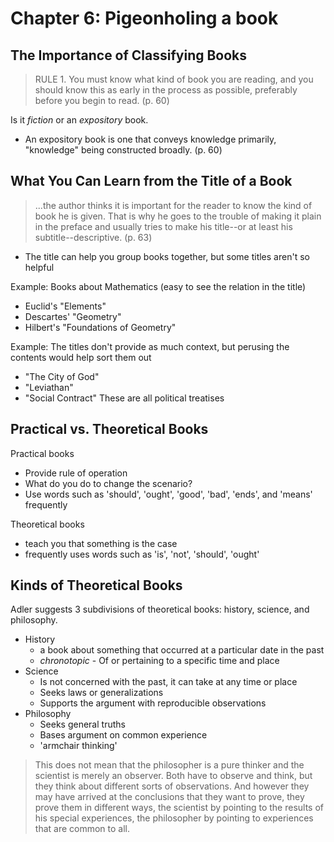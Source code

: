# Chapter 6: Pigeonholing a book

## The Importance of Classifying Books

> RULE 1. You must know what kind of book you are reading, and you should know this as early in the process as possible, preferably before you begin to read. (p. 60)

Is it _fiction_ or an _expository_ book.

- An expository book is one that conveys knowledge primarily, "knowledge" being constructed broadly. (p. 60)

## What You Can Learn from the Title of a Book

> ...the author thinks it is important for the reader to know the kind of book he is given.  That is why he goes to the trouble of making it plain in the preface and usually tries to make his title--or at least his subtitle--descriptive. (p. 63)

- The title can help you group books together, but some titles aren't so helpful

Example: Books about Mathematics (easy to see the relation in the title)
- Euclid's "Elements"
- Descartes' "Geometry"
- Hilbert's "Foundations of Geometry"

Example: The titles don't provide as much context, but perusing the contents would help sort them out
- "The City of God"
- "Leviathan"
- "Social Contract"
These are all political treatises

## Practical vs. Theoretical Books

Practical books 
- Provide rule of operation
- What do you do to change the scenario?
- Use words such as 'should', 'ought', 'good', 'bad', 'ends', and 'means' frequently

Theoretical books 
- teach you that something is the case
- frequently uses words such as 'is', 'not', 'should', 'ought'

## Kinds of Theoretical Books
 
Adler suggests 3 subdivisions of theoretical books: history, science, and philosophy.

- History
  - a book about something that occurred at a particular date in the past
  - _chronotopic_ - Of or pertaining to a specific time and place
- Science
  - Is not concerned with the past, it can take at any time or place 
  - Seeks laws or generalizations
  - Supports the argument with reproducible observations
- Philosophy
  - Seeks general truths
  - Bases argument on common experience
  - 'armchair thinking'

> This does not mean that the philosopher is a pure thinker and the scientist is merely an observer.  Both have to observe and think, but they think about different sorts of observations.  And however they may have arrived at the conclusions that they want to prove, they prove them in different ways, the scientist by pointing to the results of his special experiences, the philosopher by pointing to experiences that are common to all.